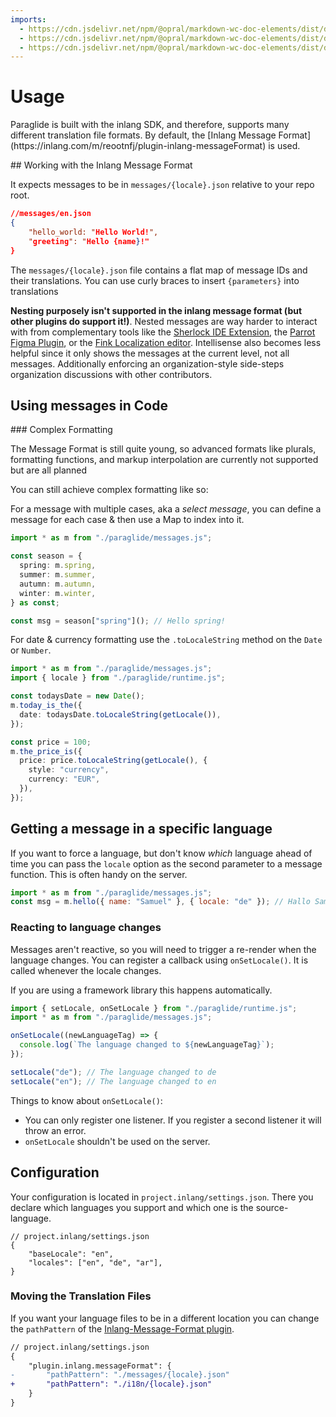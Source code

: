 ```yaml
---
imports: 
  - https://cdn.jsdelivr.net/npm/@opral/markdown-wc-doc-elements/dist/doc-link.js
  - https://cdn.jsdelivr.net/npm/@opral/markdown-wc-doc-elements/dist/doc-links.js
  - https://cdn.jsdelivr.net/npm/@opral/markdown-wc-doc-elements/dist/doc-important.js
---
```


# Usage

<doc-important>
  Paraglide is built with the inlang SDK, and therefore, supports many different translation file formats. By default, the [Inlang Message Format](https://inlang.com/m/reootnfj/plugin-inlang-messageFormat) is used.
</doc-important>

## Working with the Inlang Message Format

It expects messages to be in `messages/{locale}.json` relative to your repo root.

```json
//messages/en.json
{
	"hello_world: "Hello World!",
	"greeting": "Hello {name}!"
}
```

The `messages/{locale}.json` file contains a flat map of message IDs and their translations. You can use curly braces to insert `{parameters}` into translations

**Nesting purposely isn't supported in the inlang message format (but other plugins do support it!)**. Nested messages are way harder to interact with from complementary tools like the [Sherlock IDE Extension](https://inlang.com/m/r7kp499g/app-inlang-ideExtension), the [Parrot Figma Plugin](https://inlang.com/m/gkrpgoir/app-parrot-figmaPlugin), or the [Fink Localization editor](https://inlang.com/m/tdozzpar/app-inlang-finkLocalizationEditor). Intellisense also becomes less helpful since it only shows the messages at the current level, not all messages. Additionally enforcing an organization-style side-steps organization discussions with other contributors.

## Using messages in Code

### Complex Formatting

The Message Format is still quite young, so advanced formats like plurals, formatting functions, and markup interpolation are currently not supported but are all planned

You can still achieve complex formatting like so:

For a message with multiple cases, aka a _select message_, you can define a message for each case & then use a Map to index into it.

```ts
import * as m from "./paraglide/messages.js";

const season = {
  spring: m.spring,
  summer: m.summer,
  autumn: m.autumn,
  winter: m.winter,
} as const;

const msg = season["spring"](); // Hello spring!
```

For date & currency formatting use the `.toLocaleString` method on the `Date` or `Number`.

```ts
import * as m from "./paraglide/messages.js";
import { locale } from "./paraglide/runtime.js";

const todaysDate = new Date();
m.today_is_the({
  date: todaysDate.toLocaleString(getLocale()),
});

const price = 100;
m.the_price_is({
  price: price.toLocaleString(getLocale(), {
    style: "currency",
    currency: "EUR",
  }),
});
```

## Getting a message in a specific language

If you want to force a language, but don't know _which_ language ahead of time you can pass the `locale` option as the second parameter to a message function. This is often handy on the server.

```js
import * as m from "./paraglide/messages.js";
const msg = m.hello({ name: "Samuel" }, { locale: "de" }); // Hallo Samuel!
```

### Reacting to language changes

Messages aren't reactive, so you will need to trigger a re-render when the language changes. You can register a callback using `onSetLocale()`. It is called whenever the locale changes.

If you are using a framework library this happens automatically.

```js
import { setLocale, onSetLocale } from "./paraglide/runtime.js";
import * as m from "./paraglide/messages.js";

onSetLocale((newLanguageTag) => {
  console.log(`The language changed to ${newLanguageTag}`);
});

setLocale("de"); // The language changed to de
setLocale("en"); // The language changed to en
```

Things to know about `onSetLocale()`:

- You can only register one listener. If you register a second listener it will throw an error.
- `onSetLocale` shouldn't be used on the server.

## Configuration

Your configuration is located in `project.inlang/settings.json`. There you declare which languages you support and
which one is the source-language.

```
// project.inlang/settings.json
{
    "baseLocale": "en",
    "locales": ["en", "de", "ar"],
}
```

### Moving the Translation Files

If you want your language files to be in a different location you can change the `pathPattern` of the [Inlang-Message-Format plugin](https://inlang.com/m/reootnfj/plugin-inlang-messageFormat).

```diff
// project.inlang/settings.json
{
	"plugin.inlang.messageFormat": {
-		"pathPattern": "./messages/{locale}.json"
+		"pathPattern": "./i18n/{locale}.json"
	}
}
```


